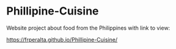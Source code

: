 # Phillipine-Cuisine
Website project about food from the Philippines with link to view:

https://frperalta.github.io/Phillipine-Cuisine/
